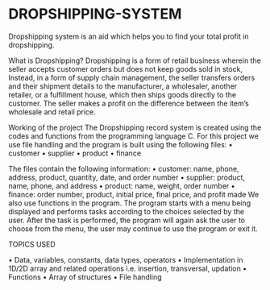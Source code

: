 # DROPSHIPPING-SYSTEM
Dropshipping system is an aid which helps you to find your total profit in dropshipping.

What is Dropshipping?
Dropshipping is a form of retail business wherein the seller accepts customer orders but does not keep goods sold in stock, Instead, in a form of supply chain management, the seller transfers orders and their shipment details to the manufacturer, a wholesaler, another retailer, or a fulfillment house, which then ships goods directly to the customer. The seller makes a profit on the difference between the item’s wholesale and retail price.

Working of the project
The Dropshipping record system is created using the codes and functions from the programming language C. For this project we use file handling and the program is built using the following files:
•	customer
•	supplier
•	product
•	finance

The files contain the following information:
•	customer: name, phone, address, product, quantity, date, and order number
•	supplier: product, name, phone, and address
•	product: name, weight, order number
•	finance: order number, product, initial price, final price, and profit made
We also use functions in the program.
The program starts with a menu being displayed and performs tasks according to the choices selected by the user.
After the task is performed, the program will again ask the user to choose from the menu, the user may continue to use the program or exit it. 

TOPICS USED

•	Data, variables, constants, data types, operators
•	Implementation in 1D/2D array and related operations i.e. insertion, transversal, updation
•	Functions
•	Array of structures
•	File handling
